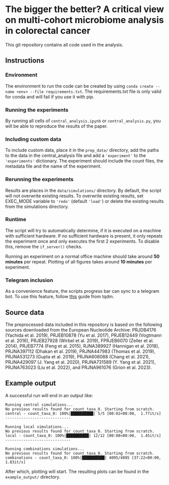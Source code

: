 # The bigger the better? A critical view on multi-cohort microbiome analysis in colorectal cancer

This git repository contains all code used in the analysis. 

## Instructions

### Environment
The environment to run the code can be created by using `conda create --name <env> --file requirements.txt`. The requirements.txt file is only valid for conda and will fail if you use it with pip.

### Running the experiments
By running all cells of `central_analysis.ipynb` or `central_analysis.py`, you will be able to reproduce the results of the paper. 

### Including custom data
To include custom data, place it in the `prep_data/` directory, add the paths to the data in the central_analysis file and add a `'experiment'` to the `'experiments'` dictionary. The experiment should include the count files, the metadata file and the name of the experiment.

### Rerunning the experiments
Results are places in the `data/simulations/` directory. By default, the script will not overwrite existing results. To overwrite existing results, set EXEC_MODE variable to `'redo'` (default `'load'`) or delete the existing results from the simulations directory.

### Runtime
The script will try to automatically determine, if it is executed on a machine with sufficient hardware. If no sufficient hardware is present, it only repeats the experiment once and only executes the first 2 experiments. To disable this, remove the `if_server()` checks. 

Running an experiment on a normal office machine should take around **50 minutes** per repeat. Plotting of all figures takes around **10 minutes** per experiment.

### Telegram inclusion
As a convenience feature, the scripts progress bar can sync to a telegram bot. To use this feature, follow [this](https://tqdm.github.io/docs/contrib.telegram/) guide from tqdm.

## Source data
The preprocessed data included in this repository is based on the following sources downloaded from the European Nucleotide Archive: PRJDB4176 (Yachida et al. 2019), PRJEB10878 (Yu et al. 2017), PRJEB12449 (Vogtmann et al. 2016), PRJEB27928 (Wirbel et al. 2019), FPRJEB6070 (Zeller et al. 2014), PRJEB7774 (Feng et al. 2015), RJNA389927 (Hannigan et al. 2018), PRJNA397112 (Dhakan et al. 2019), PRJNA447983 (Thomas et al. 2019), PRJNA531273 (Gupta et al. 2019), PRJNA608088 (Chang et al. 2021), PRJNA429097 (J. Yang et al. 2020), PRJNA731589 (Y. Yang et al. 2021), PRJNA763023 (Liu et al. 2022), and PRJNA961076 (Grion et al. 2023).

## Example output
A successful run will end in an output like: 
```
Running central simulations...
No previous results found for count_taxa_0. Starting from scratch.
central - count_taxa_0: 100%|██████████| 5/5 [00:02<00:00,  1.77it/s]
-----------------------------

Running local simulations...
No previous results found for count_taxa_0. Starting from scratch.
local - count_taxa_0: 100%|██████████| 12/12 [00:08<00:00,  1.45it/s]
-----------------------------

Running combinations simulations...
No previous results found for count_taxa_0. Starting from scratch.
combinations - count_taxa_0: 100%|██████████| 4095/4095 [37:22<00:00,  1.83it/s]
```
After which, plotting will start. The resulting plots can be found in the `example_output/` directory.
